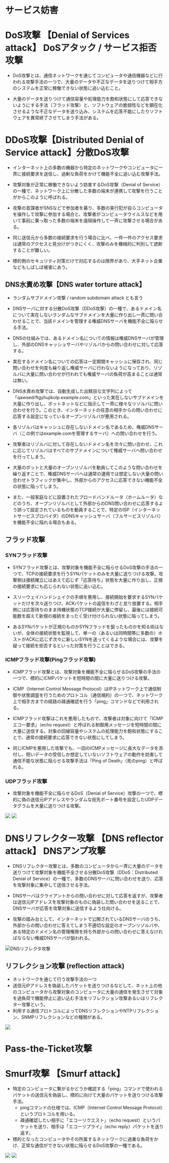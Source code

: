 # サービス妨害
# DoS攻撃 【Denial of Services attack】 DoSアタック / サービス拒否攻撃
- DoS攻撃とは、通信ネットワークを通じてコンピュータや通信機器などに行われる攻撃手法の一つで、大量のデータや不正なデータを送りつけて相手方のシステムを正常に稼働できない状態に追い込むこと。  

- 大量のデータを送りつけて通信容量や処理能力を飽和状態にして応答できないようにする手法（フラッド攻撃）と、ソフトウェアの脆弱性などを顕在化させるような不正なデータを送り込み、システムを応答不能にしたりソフトウェアを異常終了させてしまう手法がある。


# DDoS攻撃【Distributed Denial of Service attack】分散DoS攻撃
- インターネット上の多数の機器から特定のネットワークやコンピュータに一斉に接続要求を送信し、過剰な負荷をかけて機能不全に追い込む攻撃手法。
- 攻撃対象が正常に稼働できないよう妨害するDoS攻撃（Denial of Service）の一種で、ネットワーク上に分散した多数の端末が連携して攻撃を行うことがからこのように呼ばれる。
- 攻撃の首謀者がSNSなどで参加者を募り、多数の実行犯が自らコンピュータを操作して攻撃に参加する場合と、攻撃者がコンピュータウイルスなどを用いて事前に乗っ取った多数の端末を遠隔操作して一斉に攻撃させる場合がある。

- 同じ送信元から多数の接続要求を行う場合に比べ、一件一件のアクセス要求は通常のアクセスと見分けがつきにくく、攻撃のみを機械的に判別して遮断することが難しい。
- 標的側のセキュリティ対策だけで対応するのは限界があり、大手ネット企業などもしばしば被害にあう。


## DNS水責め攻撃【DNS water torture attack】
- ランダムサブドメイン攻撃 / random subdomain attack とも言う
- DNSサーバに対する分散DoS攻撃（DDoS攻撃）の一種で、あるドメイン名について実在しないランダムなサブドメインを大量に作り出し一斉に問い合わせることで、当該ドメインを管理する権威DNSサーバを機能不全に陥らせる手法。

- DNSの仕組みでは、あるドメイン名についての情報は権威DNSサーバが管理し、外部のDNSキャッシュサーバやリゾルバからの問い合わせに対して応答する。
- 実在するドメイン名についての応答は一定期間キャッシュに保存され、同じ問い合わせを何度も繰り返し権威サーバに行わないようになっており、リゾルバに大量に問い合わせが行われても権威サーバの負荷が高まることは通常は無い。


- DNS水責め攻撃では、自動生成した出鱈目な文字列によって「qawsedrftgyhujikolp.example.com」といった実在しないサブドメインを大量に作り出し、ボットネットなどに指示して一斉に様々なリゾルバに問い合わせを行う。このとき、インターネットの任意の相手からの問い合わせに応答する設定になっているオープンリゾルバが悪用される。

- 各リゾルバはキャッシュに存在しないドメイン名であるため、権威DNSサーバ（この例ではexample.comを管理するサーバ）への問い合わせを行う。
- 攻撃者はリゾルバに対して存在しないドメイン名を次々に問い合わせ、これに応じてリゾルバはすべてのサブドメインについて権威サーバへ問い合わせを行ってしまう。

- 大量のボットと大量のオープンリゾルバを動員してこのような問い合わせを繰り返すことで、権威DNSサーバへは通常の運用では想定しない大量の問い合わせトラフィックが集中し、外部からのアクセスに応答できない機能不全の状態に陥ってしまう。

- また、一般家庭などに設置されたブロードバンドルータ（ホームルータ）などのうち、オープンリゾルバとして外部からのDNS問い合わせに応答するよう誤って設定されているものを動員することで、特定のISP（インターネットサービスプロバイダ）のDNSキャッシュサーバ（フルサービスリゾルバ）を機能不全に陥れる場合もある。



## フラッド攻撃
### SYNフラッド攻撃
- SYNフラッド攻撃とは、攻撃対象を機能不全に陥らせるDoS攻撃の手法の一つで、TCPの接続要求を行うSYNパケットのみを大量に送りつける攻撃。攻撃側は接続確立にはあえて応じず「応答待ち」状態を大量に作り出し、正規の接続要求にも応じられない状態に追い込む。

- スリーウェイハンドシェイクの手順を悪用し、接続開始を要求するSYNパケットだけを次々送りつけ、ACKパケットの返信をわざと怠り放置する。相手側には応答待ちのまま待機状態のTCP接続が大量に停留し、最後には接続可能数を超えて新規の接続をまったく受け付けられない状態に陥ってしまう。

- あるSYNパケットが正規のものかSYNフラッドを狙ったものかを知る術はないが、全体の接続状態を監視して、単一の（あるいは同時間帯に多数の）ホストがACKに応じず次々に新しいSYNを送ってくるような場合には、攻撃を疑って接続を拒否するといった対策を行うことはできる。

### ICMPフラッド攻撃(Pingフラッド攻撃)

- ICMPフラッド攻撃とは、攻撃対象を機能不全に陥らせるDoS攻撃の手法の一つで、標的にICMPパケットを短時間の間に大量に送りつける攻撃。

- ICMP（Internet Control Message Protocol）はIPネットワーク上で通信制御や状態調査を行うためのプロトコル（通信規約）の一つで、ネットワーク上で相手方までの経路の疎通確認を行う「ping」コマンドなどで利用される。

- ICMPフラッド攻撃はこれを悪用したもので、攻撃者は対象に向けて「ICMPエコー要求」（echo request）と呼ばれる制御用メッセージを短時間の間に大量に送信する。対象の回線容量やシステムの処理能力を飽和状態にすることで、通常の接続要求に応答できない状態にしてしまう。

- 同じICMPを悪用した攻撃でも、一回のICMPメッセージに長大なデータを添付し、短いデータの受信しか想定していないソフトウェアの動作を妨害して通信不能な状態に陥らせる攻撃手法は「Ping of Death」（死のping）と呼ばれる。

### UDPフラッド攻撃
- 攻撃対象を機能不全に陥らせるDoS（Denial of Service）攻撃の一つで、標的に偽の送信元IPアドレスやランダムな宛先ポート番号を設定したUDPデータグラムを大量に送りつける攻撃。


![](../../PICTURE/DNS/attack/flood_01.png)
![](../../PICTURE/DNS/attack/flood_02.png)



# DNSリフレクター攻撃 【DNS reflector attack】 DNSアンプ攻撃
- DNSリフレクター攻撃とは、多数のコンピュータから一斉に大量のデータを送りつけて攻撃対象を機能不全させる分散DoS攻撃（DDoS：Distributed Denial of Service）の一種で、多数のDNSサーバに問い合わせを送り、応答を攻撃対象に集中して送信させる手法。  

- DNSサーバはクライアントからの問い合わせに対して応答を返すが、攻撃者は送信元IPアドレスを攻撃対象のものに偽装した問い合わせを送ることで、DNSサーバが応答を攻撃対象に送信するよう仕向ける。  


- 攻撃の踏み台として、インターネットで公開されているDNSサーバのうち、外部からの問い合わせに答えてしまう不適切な設定のオープンリゾルバや、ある特定のドメイン名の管理権限を持ち外部からの問い合わせに答えなければならない権威DNSサーバが狙われる。  

![DNSリフレクタ攻撃](../../PICTURE/DNS/attack/reflection.png)

## リフレクション攻撃 (reflection attack)
- ネットワークを通じて行う攻撃手法の一つ
- 送信元IPアドレスを偽装したパケットを送りつけるなどして、ネット上の他のコンピュータから攻撃対象のコンピュータに大量の通信を発生させて対象を過負荷で機能停止に追い込む手法をリフレクション攻撃あるいはリフレクター攻撃という。
- 利用する通信プロトコルによってDNSリフレクションやNTPリフレクション、SNMPリフレクションなどの種類がある。

![](../../PICTURE/DNS/attack/reflection_01.png)



# Pass-the-Ticket攻撃


# Smurf攻撃 【Smurf attack】
- 特定のコンピュータに繋がるかどうか確認する「ping」コマンドで使われるパケットの送信元を偽装し、標的に向けて大量のパケットを送りつける攻撃手法。
    - pingコマンドの仕様では、ICMP（Internet Control Message Protocol）というプロトコルを用いる。
    - 疎通確認したい相手に「エコーリクエスト」（echo request）というパケットを送り、相手は「エコーリプライ」（echo reply）パケットを送り返す。
- 標的となったコンピュータやその所属するネットワークに過重な負荷をかけ、正常な通信ができない状態に陥らせるDoS攻撃の一種である。


![](../../PICTURE/DNS/attack/smurf_01.png)
![](../../PICTURE/DNS/attack/smurf_02.png)